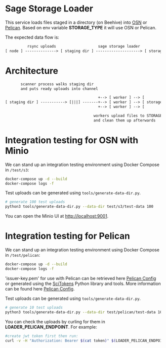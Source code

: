 # Sage Storage Loader

This service loads files staged in a directory (on Beehive) into [OSN](https://www.openstoragenetwork.org/) or [Pelican](https://pelicanplatform.org/). Based on env variable **STORAGE_TYPE** it will use OSN or Pelican.

The expected data flow is:

```txt
          rsync uploads                   sage storage loader
[ node ] --------------> [ staging dir ] --------------------> [ storage ]
```

# Architecture

```txt
       scanner process walks staging dir
       and puts ready uploads into channel

                                          +--> [ worker ] --> [         ]
[ staging dir ] -----------> [|||] -------+--> [ worker ] --> [ storage ]
                                          +--> [ worker ] --> [         ]

                                        workers upload files to STORAGE_TYPE
                                        and clean them up afterwards
```

# Integration testing for OSN with Minio

We can stand up an integration testing environment using Docker Compose in `/test/s3`:

```sh
docker-compose up -d --build
docker-compose logs -f
```

Test uploads can be generated using `tools/generate-data-dir.py`.

```sh
# generate 100 test uploads
python3 tools/generate-data-dir.py --data-dir test/s3/test-data 100
```

You can open the Minio UI at [http://localhost:9001](http://localhost:9001).

# Integration testing for Pelican

We can stand up an integration testing environment using Docker Compose in `/test/pelican`:

```sh
docker-compose up -d --build
docker-compose logs -f
```

'issuer-key.pem' for use with Pelican can be retrieved here [Pelican Config](https://github.com/waggle-sensor/honeyhouse-config/tree/main/beehives/sage-beehive/config/pelican) or generated using the [SciTokens](https://scitokens.org) Python library and tools. More information can be found here [Pelican Config](https://github.com/waggle-sensor/honeyhouse-config/tree/main/beehives/sage-beehive/config/pelican).

Test uploads can be generated using `tools/generate-data-dir.py`.

```sh
# generate 10 test uploads
python3 tools/generate-data-dir.py --data-dir test/pelican/test-data 10
```

You can check the uploads by curling for them in **LOADER_PELICAN_ENDPOINT**. For example:

```sh
#create jwt token first then run:
curl -v -H "Authorization: Bearer $(cat token)" $(LOADER_PELICAN_ENDPOINT)/$(LOADER_PELICAN_BUCKET)/
```